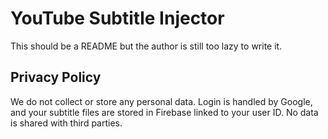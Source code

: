 # YouTube Subtitle Injector

This should be a README but the author is still too lazy to write it.

## Privacy Policy
We do not collect or store any personal data. Login is handled by Google, and your subtitle files are stored in Firebase linked to your user ID. No data is shared with third parties.
